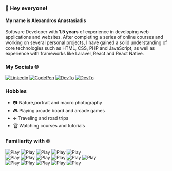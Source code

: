 ### 👋 Hey everyone!

#### My name is Alexandros Anastasiadis
Software Developer with **1.5 years** of experience in developing web applications and websites. After completing a series of online courses and working on several personal projects, I have gained a solid understanding of core technologies such as HTML, CSS, PHP and JavaScript, as well as experience with frameworks like Laravel, React and React Native.
 
 
 ### My Socials 🌐

[![Linkedin](https://img.shields.io/badge/LinkedIn-505968?logo=linkedin&logoColor=fff&style=flat)](https://linkedin.com/in/anastasasgr) [![CodePen](https://img.shields.io/badge/CodePen-505968?logo=codepen&logoColor=fff&style=flat)](https://codepen.io/anastasasgr) [![DevTo](https://img.shields.io/badge/DEV-505968?logo=dev.to&logoColor=fff&style=flat)](https://dev.to/anastasasgr) [![DevTo](https://img.shields.io/badge/Whatsapp-505968?logo=whatsapp&logoColor=fff&style=flat)](	https://wa.me/306980004893)

### Hobbies 
- 📷 Nature,portrait and macro photography
- 🎮 Playing arcade board and arcade games
- ✈️ Traveling and road trips
- 🏆 Watching courses and tutorials


### Familiarity with 🔥

![Play](https://img.shields.io/badge/TypeScript-505968?logo=typescript&logoColor=fff&style=flat)
![Play](https://img.shields.io/badge/React.js-505968?logo=react&logoColor=fff&style=flat)
![Play](https://img.shields.io/badge/Less-505968?logo=less&logoColor=fff&style=flat)
![Play](https://img.shields.io/badge/Alpine.js-505968?logo=alpine.js&logoColor=fff&style=flat)
![Play](https://img.shields.io/badge/Tailwind-505968?logo=tailwindcss&logoColor=fff&style=flat)<br/>
![Play](https://img.shields.io/badge/PHP-505968?logo=php&logoColor=fff&style=flat)
![Play](https://img.shields.io/badge/MySQL-505968?logo=mysql&logoColor=fff&style=flat)
![Play](https://img.shields.io/badge/Socket.io-505968?logo=socket.io&logoColor=fff&style=flat)
![Play](https://img.shields.io/badge/JWT-505968?logo=jsonwebtokens&logoColor=fff&style=flat)
![Play](https://img.shields.io/badge/Docker-505968?logo=docker&logoColor=fff&style=flat)
![Play](https://img.shields.io/badge/Git-505968?logo=git&logoColor=fff&style=flat)<br/>
![Play](https://img.shields.io/badge/WordPress-505968?logo=wordpress&logoColor=fff&style=flat)
![Play](https://img.shields.io/badge/Apache2-505968?logo=apache&logoColor=fff&style=flat)
![Play](https://img.shields.io/badge/Linux-505968?logo=linux&logoColor=fff&style=flat)
![Play](https://img.shields.io/badge/Markdown-505968?logo=markdown&logoColor=fff&style=flat)
![Play](https://img.shields.io/badge/Astro-505968?logo=astro&logoColor=fff&style=flat)
